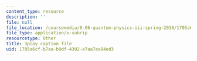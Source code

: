 ```yaml
---
content_type: resource
description: ''
file: null
file_location: /coursemedia/8-06-quantum-physics-iii-spring-2018/1705a6cfb7aab9df4302e7aa7ea84ed3_oyU5uvPqzkE.srt
file_type: application/x-subrip
resourcetype: Other
title: 3play caption file
uid: 1705a6cf-b7aa-b9df-4302-e7aa7ea84ed3
---
```

